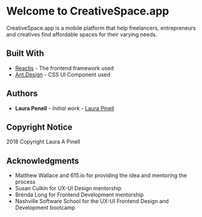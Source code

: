 # Welcome to CreativeSpace.app

CreativeSpace.app is a mobile platform that help freelancers, entrepreneurs and creatives find affordable spaces for their varying needs.

## Built With

* [Reactjs](http://www.reactjs.org) - The frontend framework used
* [Ant.Design](https://ant.design/) - CSS UI Component used

## Authors

* **Laura Penell** - *Initial work* - [Laura Pinell](https://github.com/lapinell)

## Copyright Notice

2018 Copyright Laura A Pinell

## Acknowledgments

* Matthew Wallace and 615.io for providing the idea and mentoring the process
* Susan Culkin for UX-UI Design mentorship
* Brenda Long for Frontend Development mentorship
* Nashville Software School for the UX-UI Frontend Design and Development bootcamp